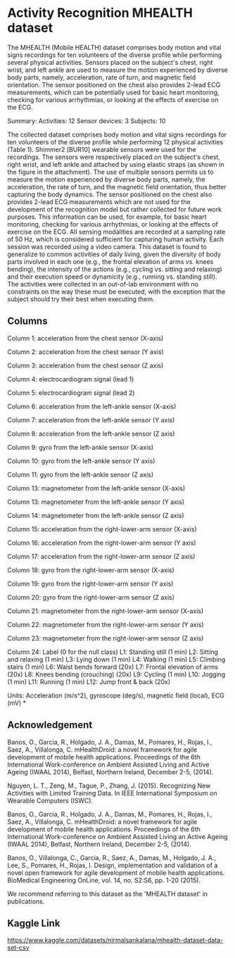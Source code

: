 # Activity Recognition MHEALTH dataset

The MHEALTH (Mobile HEALTH) dataset comprises body motion and vital signs recordings for ten volunteers of the diverse profile while performing several physical activities. Sensors placed on the subject's chest, right wrist, and left ankle are used to measure the motion experienced by diverse body parts, namely, acceleration, rate of turn, and magnetic field orientation. The sensor positioned on the chest also provides 2-lead ECG measurements, which can be potentially used for basic heart monitoring, checking for various arrhythmias, or looking at the effects of exercise on the ECG.

Summary:
Activities: 12
Sensor devices: 3
Subjects: 10

The collected dataset comprises body motion and vital signs recordings for ten volunteers of the diverse profile while performing 12 physical activities (Table 1). Shimmer2 [BUR10] wearable sensors were used for the recordings. The sensors were respectively placed on the subject's chest, right wrist, and left ankle and attached by using elastic straps (as shown in the figure in the attachment). The use of multiple sensors permits us to measure the motion experienced by diverse body parts, namely, the acceleration, the rate of turn, and the magnetic field orientation, thus better capturing the body dynamics. The sensor positioned on the chest also provides 2-lead ECG measurements which are not used for the development of the recognition model but rather collected for future work purposes. This information can be used, for example, for basic heart monitoring, checking for various arrhythmias, or looking at the effects of exercise on the ECG. All sensing modalities are recorded at a sampling rate of 50 Hz, which is considered sufficient for capturing human activity. Each session was recorded using a video camera. This dataset is found to generalize to common activities of daily living, given the diversity of body parts involved in each one (e.g., the frontal elevation of arms vs. knees bending), the intensity of the actions (e.g., cycling vs. sitting and relaxing) and their execution speed or dynamicity (e.g., running vs. standing still). The activities were collected in an out-of-lab environment with no constraints on the way these must be executed, with the exception that the subject should try their best when executing them.

## Columns

Column 1: acceleration from the chest sensor (X-axis)

Column 2: acceleration from the chest sensor (Y axis)

Column 3: acceleration from the chest sensor (Z axis)

Column 4: electrocardiogram signal (lead 1)

Column 5: electrocardiogram signal (lead 2)

Column 6: acceleration from the left-ankle sensor (X-axis)

Column 7: acceleration from the left-ankle sensor (Y axis)

Column 8: acceleration from the left-ankle sensor (Z axis)

Column 9: gyro from the left-ankle sensor (X-axis)

Column 10: gyro from the left-ankle sensor (Y axis)

Column 11: gyro from the left-ankle sensor (Z axis)

Column 13: magnetometer from the left-ankle sensor (X-axis)

Column 13: magnetometer from the left-ankle sensor (Y axis)

Column 14: magnetometer from the left-ankle sensor (Z axis)

Column 15: acceleration from the right-lower-arm sensor (X-axis)

Column 16: acceleration from the right-lower-arm sensor (Y axis)

Column 17: acceleration from the right-lower-arm sensor (Z axis)

Column 18: gyro from the right-lower-arm sensor (X-axis)

Column 19: gyro from the right-lower-arm sensor (Y axis)

Column 20: gyro from the right-lower-arm sensor (Z axis)

Column 21: magnetometer from the right-lower-arm sensor (X-axis)

Column 22: magnetometer from the right-lower-arm sensor (Y axis)

Column 23: magnetometer from the right-lower-arm sensor (Z axis)

Column 24: Label (0 for the null class)
L1: Standing still (1 min)
L2: Sitting and relaxing (1 min)
L3: Lying down (1 min)
L4: Walking (1 min)
L5: Climbing stairs (1 min)
L6: Waist bends forward (20x)
L7: Frontal elevation of arms (20x)
L8: Knees bending (crouching) (20x)
L9: Cycling (1 min)
L10: Jogging (1 min)
L11: Running (1 min)
L12: Jump front & back (20x)

Units: Acceleration (m/s^2), gyroscope (deg/s), magnetic field (local), ECG (mV) *

## Acknowledgement

Banos, O., Garcia, R., Holgado, J. A., Damas, M., Pomares, H., Rojas, I., Saez, A., Villalonga, C. mHealthDroid: a novel framework for agile development of mobile health applications. Proceedings of the 6th International Work-conference on Ambient Assisted Living and Active Ageing (IWAAL 2014), Belfast, Northern Ireland, December 2-5, (2014).

Nguyen, L. T., Zeng, M., Tague, P., Zhang, J. (2015). Recognizing New Activities with Limited Training Data. In IEEE International Symposium on Wearable Computers (ISWC).

Banos, O., Garcia, R., Holgado, J. A., Damas, M., Pomares, H., Rojas, I., Saez, A., Villalonga, C. mHealthDroid: a novel framework for agile development of mobile health applications. Proceedings of the 6th International Work-conference on Ambient Assisted Living an Active Ageing (IWAAL 2014), Belfast, Northern Ireland, December 2-5, (2014).

Banos, O., Villalonga, C., Garcia, R., Saez, A., Damas, M., Holgado, J. A., Lee, S., Pomares, H., Rojas, I. Design, implementation and validation of a novel open framework for agile development of mobile health applications. BioMedical Engineering OnLine, vol. 14, no. S2:S6, pp. 1-20 (2015).

We recommend referring to this dataset as the 'MHEALTH dataset' in publications.

## Kaggle Link
https://www.kaggle.com/datasets/nirmalsankalana/mhealth-dataset-data-set-csv